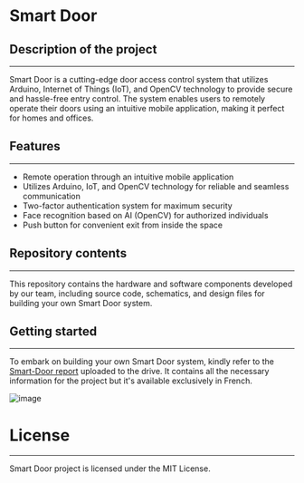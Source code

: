 # Smart Door

## Description of the project
---
Smart Door is a cutting-edge door access control system that utilizes Arduino, Internet of Things (IoT), and OpenCV technology to provide secure and hassle-free entry control. The system enables users to remotely operate their doors using an intuitive mobile application, making it perfect for homes and offices.

## Features
---
- Remote operation through an intuitive mobile application
- Utilizes Arduino, IoT, and OpenCV technology for reliable and seamless communication
- Two-factor authentication system for maximum security
- Face recognition based on AI (OpenCV) for authorized individuals
- Push button for convenient exit from inside the space

## Repository contents
---
This repository contains the hardware and software components developed by our team, including source code, schematics, and design files for building your own Smart Door system.

## Getting started
---
To embark on building your own Smart Door system, kindly refer to the [Smart-Door report](https://drive.google.com/drive/folders/1MKN39bfqW3K3Qk-hdvGKEYFSpYBxwTXW) uploaded to the drive. It contains all the necessary information for the project but it's available exclusively in French.

![image](https://github.com/Josh-techie/Smart_Door/assets/95583855/9e030c47-49cd-4267-b267-b5b73d643b46)

# License
---

Smart Door project is licensed under the MIT License.
